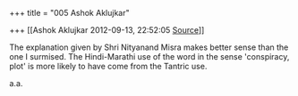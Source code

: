 +++
title = "005 Ashok Aklujkar"

+++
[[Ashok Aklujkar	2012-09-13, 22:52:05 [Source](https://groups.google.com/g/bvparishat/c/9UWSO-Pztig)]]



  
The explanation given by Shri Nityanand Misra makes better sense than the one I surmised. The Hindi-Marathi use of the word in the sense 'conspiracy, plot' is more likely to have come from the Tantric use.  
  
a.a.

